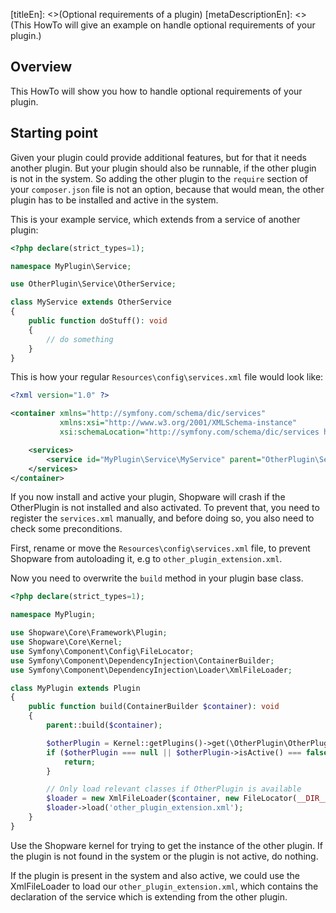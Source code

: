 [titleEn]: <>(Optional requirements of a plugin)
[metaDescriptionEn]: <>(This HowTo will give an example on handle optional requirements of your plugin.)

## Overview

This HowTo will show you how to handle optional requirements of your plugin.

## Starting point

Given your plugin could provide additional features, but for that it needs another plugin.
But your plugin should also be runnable, if the other plugin is not in the system.
So adding the other plugin to the `require` section of your `composer.json` file is not an option,
because that would mean, the other plugin has to be installed and active in the system.

This is your example service, which extends from a service of another plugin:
```php
<?php declare(strict_types=1);

namespace MyPlugin\Service;

use OtherPlugin\Service\OtherService;

class MyService extends OtherService
{
    public function doStuff(): void
    {
        // do something
    }
}
```

This is how your regular `Resources\config\services.xml` file would look like: 
```xml
<?xml version="1.0" ?>

<container xmlns="http://symfony.com/schema/dic/services"
           xmlns:xsi="http://www.w3.org/2001/XMLSchema-instance"
           xsi:schemaLocation="http://symfony.com/schema/dic/services http://symfony.com/schema/dic/services/services-1.0.xsd">

    <services>
        <service id="MyPlugin\Service\MyService" parent="OtherPlugin\Service\OtherService"/>
    </services>
</container>
```

If you now install and active your plugin, Shopware will crash if the OtherPlugin is not installed and also activated.
To prevent that, you need to register the `services.xml` manually,
and before doing so, you also need to check some preconditions. 

First, rename or move the `Resources\config\services.xml` file, to prevent Shopware from autoloading it,
e.g to `other_plugin_extension.xml`.

Now you need to overwrite the `build` method in your plugin base class.

```php
<?php declare(strict_types=1);

namespace MyPlugin;

use Shopware\Core\Framework\Plugin;
use Shopware\Core\Kernel;
use Symfony\Component\Config\FileLocator;
use Symfony\Component\DependencyInjection\ContainerBuilder;
use Symfony\Component\DependencyInjection\Loader\XmlFileLoader;

class MyPlugin extends Plugin
{
    public function build(ContainerBuilder $container): void
    {
        parent::build($container);

        $otherPlugin = Kernel::getPlugins()->get(\OtherPlugin\OtherPlugin::class);
        if ($otherPlugin === null || $otherPlugin->isActive() === false) {
            return;
        }

        // Only load relevant classes if OtherPlugin is available
        $loader = new XmlFileLoader($container, new FileLocator(__DIR__ . '/Resources/config'));
        $loader->load('other_plugin_extension.xml');
    }
}
```

Use the Shopware kernel for trying to get the instance of the other plugin.
If the plugin is not found in the system or the plugin is not active, do nothing. 

If the plugin is present in the system and also active, we could use the XmlFileLoader to load our `other_plugin_extension.xml`,
which contains the declaration of the service which is extending from the other plugin.
